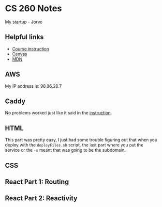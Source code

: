 # CS 260 Notes

[My startup - Jorvo](https://startup.jorvo.link)

## Helpful links

- [Course instruction](https://github.com/webprogramming260)
- [Canvas](https://byu.instructure.com)
- [MDN](https://developer.mozilla.org)

## AWS

My IP address is: 98.86.20.7

## Caddy

No problems worked just like it said in the [instruction](https://github.com/webprogramming260/.github/blob/main/profile/webServers/https/https.md).

## HTML

This part was pretty easy, I just had some trouble figuring out that when you deploy with the `deployFiles.sh` script, the last part where you put the service or the `-s` meant that was going to be the subdomain. 

## CSS

## React Part 1: Routing

## React Part 2: Reactivity
